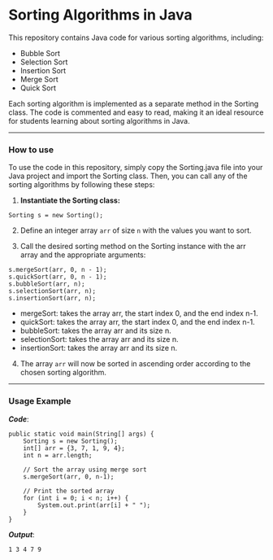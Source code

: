 # Sorting Algorithms in Java
This repository contains Java code for various sorting algorithms, including:
* Bubble Sort
* Selection Sort
* Insertion Sort
* Merge Sort
* Quick Sort

Each sorting algorithm is implemented as a separate method in the Sorting class. The code is commented and easy to read, making it an ideal resource for students learning about sorting algorithms in Java.

---
### How to use

To use the code in this repository, simply copy the Sorting.java file into your Java project and import the Sorting class. Then, you can call any of the sorting algorithms by following these steps:
1. <b>Instantiate the Sorting class:</b>
```
Sorting s = new Sorting();
```

2. Define an integer array `arr` of size `n` with the values you want to sort.

3. Call the desired sorting method on the Sorting instance with the arr array and the appropriate arguments:
```
s.mergeSort(arr, 0, n - 1);
s.quickSort(arr, 0, n - 1);
s.bubbleSort(arr, n);
s.selectionSort(arr, n);
s.insertionSort(arr, n);
```
* mergeSort: takes the array arr, the start index 0, and the end index n-1.
* quickSort: takes the array arr, the start index 0, and the end index n-1.
* bubbleSort: takes the array arr and its size n.
* selectionSort: takes the array arr and its size n.
* insertionSort: takes the array arr and its size n.

4. The array `arr` will now be sorted in ascending order according to the chosen sorting algorithm.
---

### Usage Example
***Code***:
  ```
  public static void main(String[] args) {
      Sorting s = new Sorting();
      int[] arr = {3, 7, 1, 9, 4};
      int n = arr.length;

      // Sort the array using merge sort
      s.mergeSort(arr, 0, n-1);

      // Print the sorted array
      for (int i = 0; i < n; i++) {
          System.out.print(arr[i] + " ");
      }
  }
 ```

***Output***:
```
1 3 4 7 9
```


